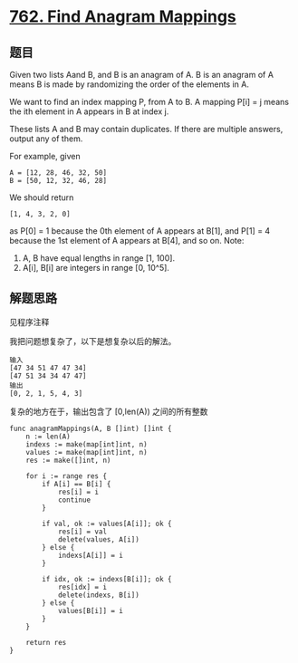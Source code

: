 # [762. Find Anagram Mappings](https://leetcode.com/problems/find-anagram-mappings/)

## 题目

Given two lists Aand B, and B is an anagram of A. B is an anagram of A means B is made by randomizing the order of the elements in A.

We want to find an index mapping P, from A to B. A mapping P[i] = j means the ith element in A appears in B at index j.

These lists A and B may contain duplicates. If there are multiple answers, output any of them.

For example, given

```text
A = [12, 28, 46, 32, 50]
B = [50, 12, 32, 46, 28]
```

We should return

```text
[1, 4, 3, 2, 0]
```

as P[0] = 1 because the 0th element of A appears at B[1], and P[1] = 4 because the 1st element of A appears at B[4], and so on.
Note:

1. A, B have equal lengths in range [1, 100].
1. A[i], B[i] are integers in range [0, 10^5].

## 解题思路

见程序注释

我把问题想复杂了，以下是想复杂以后的解法。

```text
输入
[47 34 51 47 47 34]
[47 51 34 34 47 47]
输出
[0, 2, 1, 5, 4, 3]
```

复杂的地方在于，输出包含了 [0,len(A)) 之间的所有整数

```golang
func anagramMappings(A, B []int) []int {
	n := len(A)
	indexs := make(map[int]int, n)
	values := make(map[int]int, n)
	res := make([]int, n)

	for i := range res {
		if A[i] == B[i] {
			res[i] = i
			continue
		}

		if val, ok := values[A[i]]; ok {
			res[i] = val
			delete(values, A[i])
		} else {
			indexs[A[i]] = i
		}

		if idx, ok := indexs[B[i]]; ok {
			res[idx] = i
			delete(indexs, B[i])
		} else {
			values[B[i]] = i
		}
	}

	return res
}
```
